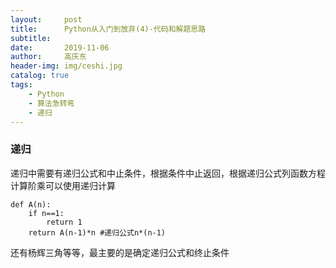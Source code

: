 ```yaml
---
layout:     post
title:      Python从入门到放弃(4)-代码和解题思路
subtitle:   
date:       2019-11-06
author:     高庆东
header-img: img/ceshi.jpg
catalog: true
tags:
    - Python
    - 算法急转弯
    - 递归
---
```


### 递归
递归中需要有递归公式和中止条件，根据条件中止返回，根据递归公式列函数方程计算阶乘可以使用递归计算
```
def A(n):
    if n==1:
        return 1
    return A(n-1)*n #递归公式n*(n-1)
```
还有杨辉三角等等，最主要的是确定递归公式和终止条件
